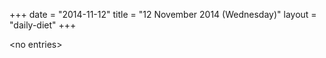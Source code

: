 +++
date = "2014-11-12"
title = "12 November 2014 (Wednesday)"
layout = "daily-diet"
+++


\<no entries\>

